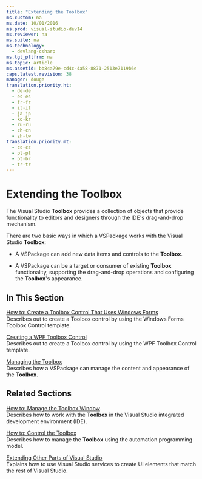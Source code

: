 ```yaml
---
title: "Extending the Toolbox"
ms.custom: na
ms.date: 10/01/2016
ms.prod: visual-studio-dev14
ms.reviewer: na
ms.suite: na
ms.technology: 
  - devlang-csharp
ms.tgt_pltfrm: na
ms.topic: article
ms.assetid: bb84a79e-cd4c-4a58-8871-2513e7119b6e
caps.latest.revision: 38
manager: douge
translation.priority.ht: 
  - de-de
  - es-es
  - fr-fr
  - it-it
  - ja-jp
  - ko-kr
  - ru-ru
  - zh-cn
  - zh-tw
translation.priority.mt: 
  - cs-cz
  - pl-pl
  - pt-br
  - tr-tr
---
```

# Extending the Toolbox
The Visual Studio **Toolbox** provides a collection of objects that provide functionality to editors and designers through the IDE's drag-and-drop mechanism.  
  
 There are two basic ways in which a VSPackage works with the Visual Studio **Toolbox**:  
  
-   A VSPackage can add new data items and controls to the **Toolbox**.  
  
-   A VSPackage can be a target or consumer of existing **Toolbox** functionality, supporting the drag-and-drop operations and configuring the **Toolbox**'s appearance.  
  
## In This Section  
 [How to: Create a Toolbox Control That Uses Windows Forms](../VS_not_in_toc/How-to--Create-a-Toolbox-Control-That-Uses-Windows-Forms.md)  
 Describes out to create a Toolbox control by using the Windows Forms Toolbox Control template.  
  
 [Creating a WPF Toolbox Control](../Topic/Creating%20a%20WPF%20Toolbox%20Control.md)  
 Describes out to create a Toolbox control by using the WPF Toolbox Control template.  
  
 [Managing the Toolbox](../VS_not_in_toc/Managing-the-Toolbox.md)  
 Describes how a VSPackage can manage the content and appearance of the **Toolbox**.  
  
## Related Sections  
 [How to: Manage the Toolbox Window](assetId:///a022c3fe-298c-4a59-a48f-b050da90ebc2)  
 Describes how to work with the **Toolbox** in the Visual Studio integrated development environment (IDE).  
  
 [How to: Control the Toolbox](../Topic/How%20to:%20Control%20the%20Toolbox.md)  
 Describes how to manage the **Toolbox** using the automation programming model.  
  
 [Extending Other Parts of Visual Studio](../Topic/Extending%20Other%20Parts%20of%20Visual%20Studio.md)  
 Explains how to use Visual Studio services to create UI elements that match the rest of Visual Studio.
